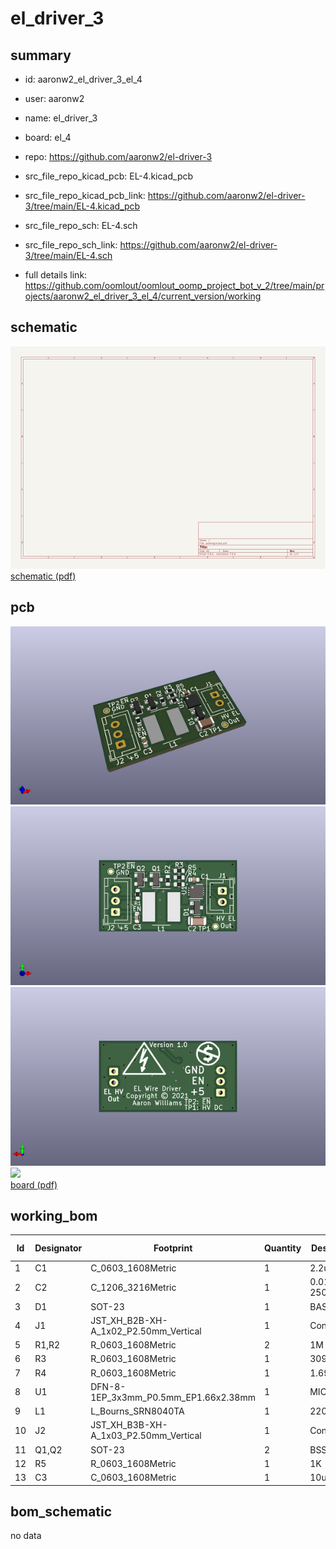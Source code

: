 # el_driver_3
 
## summary 
* id: aaronw2_el_driver_3_el_4
* user: aaronw2
* name: el_driver_3
* board: el_4
* repo: https://github.com/aaronw2/el-driver-3
* src_file_repo_kicad_pcb: EL-4.kicad_pcb
* src_file_repo_kicad_pcb_link: https://github.com/aaronw2/el-driver-3/tree/main/EL-4.kicad_pcb


* src_file_repo_sch: EL-4.sch
* src_file_repo_sch_link: https://github.com/aaronw2/el-driver-3/tree/main/EL-4.sch
* full details link: https://github.com/oomlout/oomlout_oomp_project_bot_v_2/tree/main/projects/aaronw2_el_driver_3_el_4/current_version/working  

## schematic  
![](working_schematic_600.png)  
[schematic (pdf)](working_schematic.pdf)  

## pcb  
![](working_3d_600.png) 
![](working_3d_front_600.png)  
![](working_3d_back_600.png)  
![](working_600.png)  
[board (pdf)](working.pdf)  

## working_bom
| Id | Designator | Footprint | Quantity | Designation | Supplier and ref |  | None | 
| --- | --- | --- | --- | --- | --- | --- | --- | 
| 1 | C1 | C_0603_1608Metric | 1 | 2.2uF |  |  | [''] | 
| 2 | C2 | C_1206_3216Metric | 1 | 0.015uF 250V |  |  | [''] | 
| 3 | D1 | SOT-23 | 1 | BAS20 |  |  | [''] | 
| 4 | J1 | JST_XH_B2B-XH-A_1x02_P2.50mm_Vertical | 1 | Conn_01x02 |  |  | [''] | 
| 5 | R1,R2 | R_0603_1608Metric | 2 | 1M |  |  | [''] | 
| 6 | R3 | R_0603_1608Metric | 1 | 309K |  |  | [''] | 
| 7 | R4 | R_0603_1608Metric | 1 | 1.69M |  |  | [''] | 
| 8 | U1 | DFN-8-1EP_3x3mm_P0.5mm_EP1.66x2.38mm | 1 | MIC4832 |  |  | [''] | 
| 9 | L1 | L_Bourns_SRN8040TA | 1 | 220uH |  |  | [''] | 
| 10 | J2 | JST_XH_B3B-XH-A_1x03_P2.50mm_Vertical | 1 | Conn_01x03 |  |  | [''] | 
| 11 | Q1,Q2 | SOT-23 | 2 | BSS138 |  |  | [''] | 
| 12 | R5 | R_0603_1608Metric | 1 | 1K |  |  | [''] | 
| 13 | C3 | C_0603_1608Metric | 1 | 10uF |  |  | [''] | 


## bom_schematic
no data


